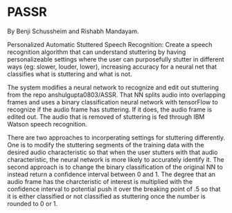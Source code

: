 # PASSR
By Benji Schussheim and Rishabh Mandayam.

Personalized Automatic Stuttered Speech Recognition: Create a speech recognition algorithm that can understand stuttering by having personalizeable settings where the user can purposefully stutter in different ways (eg: slower, louder, lower), increasing accuracy for a neural net that classifies what is stuttering and what is not.

The system modifies a neural network to recognize and edit out stuttering from the repo anshulgupta0803/ASSR. That NN splits audio into overlapping frames and uses a binary classification neural network with tensorFlow to recognize if the audio frame has stuttering. If it does, the audio frame is edited out. The audio that is removed of stuttering is fed through IBM Watson speech recognition.

There are two approaches to incorperating settings for stuttering differently. One is to modify the stuttering segments of the training data with the desired audio characteristic so that when the user stutters with that audio characteristic, the neural network is more likely to accurately identify it. The second approach is to change the binary classification of the original NN to instead return a confidence interval between 0 and 1. The degree that an audio frame has the charcteristic of interest is multiplied with the confidence interval to potential push it over the breaking point of .5 so that it is either classified or not classified as stuttering once the number is rounded to 0 or 1.

